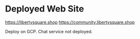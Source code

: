 # Deployed Web Site
https://libertysquare.shop
https://community.libertysquare.shop

Deploy on GCP.
Chat service not deployed.
